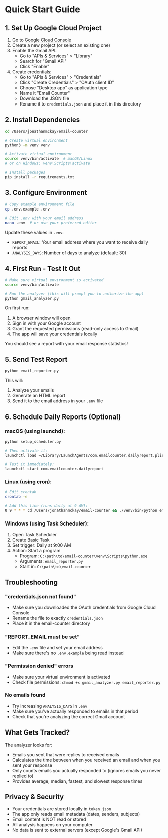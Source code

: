 # Quick Start Guide

## 1. Set Up Google Cloud Project

1. Go to [Google Cloud Console](https://console.cloud.google.com/)
2. Create a new project (or select an existing one)
3. Enable the Gmail API:
   - Go to "APIs & Services" > "Library"
   - Search for "Gmail API"
   - Click "Enable"
4. Create credentials:
   - Go to "APIs & Services" > "Credentials"
   - Click "Create Credentials" > "OAuth client ID"
   - Choose "Desktop app" as application type
   - Name it "Email Counter"
   - Download the JSON file
   - Rename it to `credentials.json` and place it in this directory

## 2. Install Dependencies

```bash
cd /Users/jonathanmckay/email-counter

# Create virtual environment
python3 -m venv venv

# Activate virtual environment
source venv/bin/activate  # macOS/Linux
# or on Windows: venv\Scripts\activate

# Install packages
pip install -r requirements.txt
```

## 3. Configure Environment

```bash
# Copy example environment file
cp .env.example .env

# Edit .env with your email address
nano .env  # or use your preferred editor
```

Update these values in `.env`:
- `REPORT_EMAIL`: Your email address where you want to receive daily reports
- `ANALYSIS_DAYS`: Number of days to analyze (default: 30)

## 4. First Run - Test It Out

```bash
# Make sure virtual environment is activated
source venv/bin/activate

# Run the analyzer (this will prompt you to authorize the app)
python gmail_analyzer.py
```

On first run:
1. A browser window will open
2. Sign in with your Google account
3. Grant the requested permissions (read-only access to Gmail)
4. The app will save your credentials locally

You should see a report with your email response statistics!

## 5. Send Test Report

```bash
python email_reporter.py
```

This will:
1. Analyze your emails
2. Generate an HTML report
3. Send it to the email address in your `.env` file

## 6. Schedule Daily Reports (Optional)

### macOS (using launchd):

```bash
python setup_scheduler.py

# Then activate it:
launchctl load ~/Library/LaunchAgents/com.emailcounter.dailyreport.plist

# Test it immediately:
launchctl start com.emailcounter.dailyreport
```

### Linux (using cron):

```bash
# Edit crontab
crontab -e

# Add this line (runs daily at 9 AM):
0 9 * * * cd /Users/jonathanmckay/email-counter && ./venv/bin/python email_reporter.py >> emailcounter.log 2>&1
```

### Windows (using Task Scheduler):

1. Open Task Scheduler
2. Create Basic Task
3. Set trigger: Daily at 9:00 AM
4. Action: Start a program
   - Program: `C:\path\to\email-counter\venv\Scripts\python.exe`
   - Arguments: `email_reporter.py`
   - Start in: `C:\path\to\email-counter`

## Troubleshooting

### "credentials.json not found"
- Make sure you downloaded the OAuth credentials from Google Cloud Console
- Rename the file to exactly `credentials.json`
- Place it in the email-counter directory

### "REPORT_EMAIL must be set"
- Edit the `.env` file and set your email address
- Make sure there's no `.env.example` being read instead

### "Permission denied" errors
- Make sure your virtual environment is activated
- Check file permissions: `chmod +x gmail_analyzer.py email_reporter.py`

### No emails found
- Try increasing `ANALYSIS_DAYS` in `.env`
- Make sure you've actually responded to emails in that period
- Check that you're analyzing the correct Gmail account

## What Gets Tracked?

The analyzer looks for:
- Emails you sent that were replies to received emails
- Calculates the time between when you received an email and when you sent your response
- Only counts emails you actually responded to (ignores emails you never replied to)
- Provides average, median, fastest, and slowest response times

## Privacy & Security

- Your credentials are stored locally in `token.json`
- The app only reads email metadata (dates, senders, subjects)
- Email content is NOT read or stored
- All analysis happens on your computer
- No data is sent to external servers (except Google's Gmail API)


